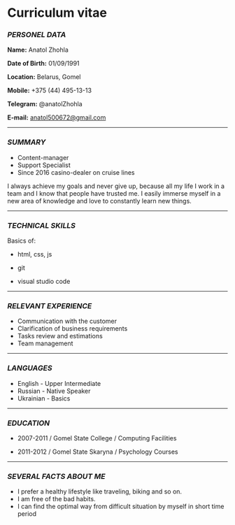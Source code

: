 # Curriculum vitae

### _PERSONEL DATA_

**Name:** Anatol Zhohla

**Date of Birth:** 01/09/1991

**Location:** Belarus, Gomel

**Mobile:** +375 (44) 495-13-13

**Telegram:** @anatolZhohla

**E-mail:** anatol500672@gmail.com

---

### _SUMMARY_

- Content-manager
- Support Specialist
- Since 2016 casino-dealer on cruise lines

I always achieve my goals and never give up, because all my life I work in a team and I know that people have trusted me. I easily immerse myself in a new area of ​​knowledge and love to constantly learn new things.

---

### _TECHNICAL SKILLS_

Basics of:

- html, css, js

- git

- visual studio code

---

### _RELEVANT EXPERIENCE_

- Communication with the customer
- Clarification of business requirements
- Tasks review and estimations
- Team management

---

### _LANGUAGES_

- English - Upper Intermediate
- Russian - Native Speaker
- Ukrainian - Basics

---

### _EDUCATION_

- 2007-2011 / Gomel State College /
  Computing Facilities

- 2011-2012 / Gomel State Skaryna / Psychology Courses

---

### _SEVERAL FACTS ABOUT ME_

- I prefer a healthy lifestyle like traveling, biking and so on.
- I am free of the bad habits.
- I can find the optimal way from difficult situation by myself in short time period
